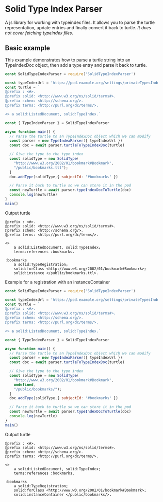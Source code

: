 # Solid Type Index Parser

A js library for working with typeindex files. It allows you to parse the turtle representation, update entries and finally convert it back to turtle. *It does not cover fetching typeindex files.*

## Basic example
This example demonstrates how to parse a turtle string into an TypeIndexDoc object, then add a type entry and parse it back to turtle.

```javascript
const SolidTypeIndexParser = require('SolidTypeIndexParser')

const typeIndexUrl = 'https://pod.example.org/settings/privateTypesIndex.ttl'
const turtle = `
@prefix : <#>.
@prefix solid: <http://www.w3.org/ns/solid/terms#>.
@prefix schem: <http://schema.org/>.
@prefix terms: <http://purl.org/dc/terms/>.

<> a solid:ListedDocument, solid:TypeIndex.`

const { TypeIndexParser } = SolidTypeIndexParser

async function main() {
  // Parse the turtle to an TypeIndexDoc object which we can modify
  const parser = new TypeIndexParser({ typeIndexUrl })
  const doc = await parser.turtleToTypeIndexDoc(turtle)

  // Give the type to the type index
  const solidType = new SolidType(
    "http://www.w3.org/2002/01/bookmark#Bookmark",
    "/public/bookmarks.ttl");
  }
  doc.addType(solidType,{ subjectId: '#bookmarks' })

  // Parse it back to turtle so we can store it in the pod
  const newTurtle = await parser.typeIndexDocToTurtle(doc)
  console.log(newTurtle)
}
main()
```

Output turtle
```text/turtle
@prefix : <#>.
@prefix solid: <http://www.w3.org/ns/solid/terms#>.
@prefix schem: <http://schema.org/>.
@prefix terms: <http://purl.org/dc/terms/>.

<>
    a solid:ListedDocument, solid:TypeIndex;
    terms:references :bookmarks.

:bookmarks
    a solid:TypeRegistration;
    solid:forClass <http://www.w3.org/2002/01/bookmark#Bookmark>;
    solid:instance </public/bookmarks.ttl>.
```

Example for a registration with an instanceContainer
```javascript
const SolidTypeIndexParser = require('SolidTypeIndexParser')

const typeIndexUrl = 'https://pod.example.org/settings/privateTypesIndex.ttl'
const turtle = `
@prefix : <#>.
@prefix solid: <http://www.w3.org/ns/solid/terms#>.
@prefix schem: <http://schema.org/>.
@prefix terms: <http://purl.org/dc/terms/>.

<> a solid:ListedDocument, solid:TypeIndex.`

const { TypeIndexParser } = SolidTypeIndexParser

async function main() {
  // Parse the turtle to an TypeIndexDoc object which we can modify
  const parser = new TypeIndexParser({ typeIndexUrl })
  const doc = await parser.turtleToTypeIndexDoc(turtle)

  // Give the type to the type index
  const solidType = new SolidType(
    "http://www.w3.org/2002/01/bookmark#Bookmark",
    undefined,
    "/public/bookmarks/");
  }
  doc.addType(solidType,{ subjectId: '#bookmarks' })

  // Parse it back to turtle so we can store it in the pod
  const newTurtle = await parser.typeIndexDocToTurtle(doc)
  console.log(newTurtle)
}
main()
```

Output turtle
```text/turtle
@prefix : <#>.
@prefix solid: <http://www.w3.org/ns/solid/terms#>.
@prefix schem: <http://schema.org/>.
@prefix terms: <http://purl.org/dc/terms/>.

<>
    a solid:ListedDocument, solid:TypeIndex;
    terms:references :bookmarks.

:bookmarks
    a solid:TypeRegistration;
    solid:forClass <http://www.w3.org/2002/01/bookmark#Bookmark>;
    solid:instanceContainer </public/bookmarks/>.
```
